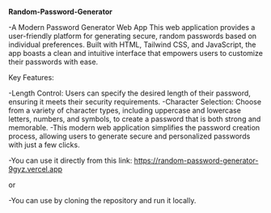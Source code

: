 **Random-Password-Generator**

-A Modern Password Generator Web App This web application provides a user-friendly platform for generating secure, random passwords based on individual preferences. Built with HTML, Tailwind CSS, and JavaScript, the app boasts a clean and intuitive interface that empowers users to customize their passwords with ease.

Key Features:

-Length Control: Users can specify the desired length of their password, ensuring it meets their security requirements. 
-Character Selection: Choose from a variety of character types, including uppercase and lowercase letters, numbers, and symbols, to create a password that is both strong and memorable. 
-This modern web application simplifies the password creation process, allowing users to generate secure and personalized passwords with just a few clicks.

-You can use it directly from this link: https://random-password-generator-9gyz.vercel.app

or

-You can use by cloning the repository and run it locally.

